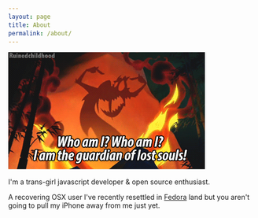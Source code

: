 ```yaml
---
layout: page
title: About
permalink: /about/
---
```


<img src='/assets/who-am-i.gif' />

I'm a trans-girl javascript developer & open source enthusiast.

A recovering OSX user I've recently resettled in [Fedora](https://getfedora.org/) land but you aren't going to pull my iPhone away from me just yet.
